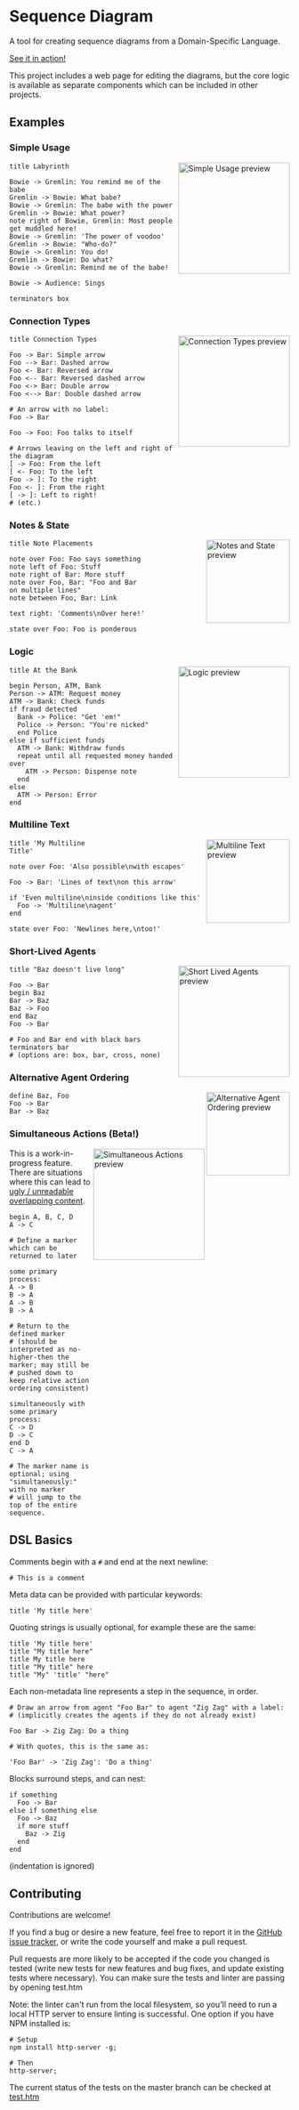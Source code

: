 # Sequence Diagram

A tool for creating sequence diagrams from a Domain-Specific Language.

[See it in action!](https://davidje13.github.io/SequenceDiagram/)

This project includes a web page for editing the diagrams, but the core
logic is available as separate components which can be included in
other projects.

## Examples

### Simple Usage

<img src="screenshots/SimpleUsage.png" alt="Simple Usage preview" width="200" align="right" />

```
title Labyrinth

Bowie -> Gremlin: You remind me of the babe
Gremlin -> Bowie: What babe?
Bowie -> Gremlin: The babe with the power
Gremlin -> Bowie: What power?
note right of Bowie, Gremlin: Most people get muddled here!
Bowie -> Gremlin: 'The power of voodoo'
Gremlin -> Bowie: "Who-do?"
Bowie -> Gremlin: You do!
Gremlin -> Bowie: Do what?
Bowie -> Gremlin: Remind me of the babe!

Bowie -> Audience: Sings

terminators box
```

### Connection Types

<img src="screenshots/ConnectionTypes.png" alt="Connection Types preview" width="200" align="right" />

```
title Connection Types

Foo -> Bar: Simple arrow
Foo --> Bar: Dashed arrow
Foo <- Bar: Reversed arrow
Foo <-- Bar: Reversed dashed arrow
Foo <-> Bar: Double arrow
Foo <--> Bar: Double dashed arrow

# An arrow with no label:
Foo -> Bar

Foo -> Foo: Foo talks to itself

# Arrows leaving on the left and right of the diagram
[ -> Foo: From the left
[ <- Foo: To the left
Foo -> ]: To the right
Foo <- ]: From the right
[ -> ]: Left to right!
# (etc.)
```

### Notes & State

<img src="screenshots/NotesAndState.png" alt="Notes and State preview" width="150" align="right" />

```
title Note Placements

note over Foo: Foo says something
note left of Foo: Stuff
note right of Bar: More stuff
note over Foo, Bar: "Foo and Bar
on multiple lines"
note between Foo, Bar: Link

text right: 'Comments\nOver here!'

state over Foo: Foo is ponderous
```

### Logic

<img src="screenshots/Logic.png" alt="Logic preview" width="200" align="right" />

```
title At the Bank

begin Person, ATM, Bank
Person -> ATM: Request money
ATM -> Bank: Check funds
if fraud detected
  Bank -> Police: "Get 'em!"
  Police -> Person: "You're nicked"
  end Police
else if sufficient funds
  ATM -> Bank: Withdraw funds
  repeat until all requested money handed over
    ATM -> Person: Dispense note
  end
else
  ATM -> Person: Error
end
```

### Multiline Text

<img src="screenshots/MultilineText.png" alt="Multiline Text preview" width="150" align="right" />

```
title 'My Multiline
Title'

note over Foo: 'Also possible\nwith escapes'

Foo -> Bar: 'Lines of text\non this arrow'

if 'Even multiline\ninside conditions like this'
  Foo -> 'Multiline\nagent'
end

state over Foo: 'Newlines here,\ntoo!'
```

### Short-Lived Agents

<img src="screenshots/ShortLivedAgents.png" alt="Short Lived Agents preview" width="200" align="right" />

```
title "Baz doesn't live long"

Foo -> Bar
begin Baz
Bar -> Baz
Baz -> Foo
end Baz
Foo -> Bar

# Foo and Bar end with black bars
terminators bar
# (options are: box, bar, cross, none)
```

### Alternative Agent Ordering

<img src="screenshots/AlternativeAgentOrdering.png" alt="Alternative Agent Ordering preview" width="150" align="right" />

```
define Baz, Foo
Foo -> Bar
Bar -> Baz
```

### Simultaneous Actions (Beta!)

<img src="screenshots/SimultaneousActions.png" alt="Simultaneous Actions preview" width="200" align="right" />

This is a work-in-progress feature. There are situations where this can
lead to [ugly / unreadable overlapping content](https://github.com/davidje13/SequenceDiagram/issues/13).

```
begin A, B, C, D
A -> C

# Define a marker which can be returned to later

some primary process:
A -> B
B -> A
A -> B
B -> A

# Return to the defined marker
# (should be interpreted as no-higher-then the marker; may still be
# pushed down to keep relative action ordering consistent)

simultaneously with some primary process:
C -> D
D -> C
end D
C -> A

# The marker name is optional; using "simultaneously:" with no marker
# will jump to the top of the entire sequence.
```

## DSL Basics

Comments begin with a `#` and end at the next newline:

```
# This is a comment
```

Meta data can be provided with particular keywords:

```
title 'My title here'
```

Quoting strings is usually optional, for example these are the same:

```
title 'My title here'
title "My title here"
title My title here
title "My title" here
title "My" 'title' "here"
```

Each non-metadata line represents a step in the sequence, in order.

```
# Draw an arrow from agent "Foo Bar" to agent "Zig Zag" with a label:
# (implicitly creates the agents if they do not already exist)

Foo Bar -> Zig Zag: Do a thing

# With quotes, this is the same as:

'Foo Bar' -> 'Zig Zag': 'Do a thing'
```

Blocks surround steps, and can nest:

```
if something
  Foo -> Bar
else if something else
  Foo -> Baz
  if more stuff
    Baz -> Zig
  end
end
```

(indentation is ignored)

## Contributing

Contributions are welcome!

If you find a bug or desire a new feature, feel free to report it in
the [GitHub issue tracker](https://github.com/davidje13/SequenceDiagram/issues),
or write the code yourself and make a pull request.

Pull requests are more likely to be accepted if the code you changed
is tested (write new tests for new features and bug fixes, and update
existing tests where necessary). You can make sure the tests and linter
are passing by opening test.htm

Note: the linter can't run from the local filesystem, so you'll need to
run a local HTTP server to ensure linting is successful. One option if
you have NPM installed is:

```
# Setup
npm install http-server -g;

# Then
http-server;
```

The current status of the tests on the master branch can be checked at
[test.htm](https://davidje13.github.io/SequenceDiagram/test.htm)
